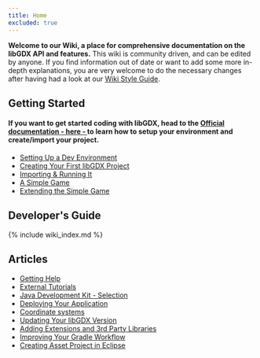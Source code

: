```yaml
---
title: Home
excluded: true
---
```


**Welcome to our Wiki, a place for comprehensive documentation on the libGDX API and features.** This wiki is community driven, and can be edited by anyone. If you find information out of date or want to add some more in-depth explanations, you are very welcome to do the necessary changes after having had a look at our [Wiki Style Guide](/wiki/wiki-style-guide).  

## Getting Started
#### If you want to get started coding with libGDX, head to the [Official documentation - here - ](https://libgdx.com/dev/setup/) to learn how to setup your environment and create/import your project.
* [Setting Up a Dev Environment](https://libgdx.com/dev/setup/)
* [Creating Your First libGDX Project](https://libgdx.com/dev/project_generation/)
* [Importing & Running It](https://libgdx.com/dev/import_and_running/)
* [A Simple Game](https://libgdx.com/dev/simple_game/)
* [Extending the Simple Game](https://libgdx.com/dev/simple_game_extended/)

## Developer's Guide
{% include wiki_index.md %}

## Articles
* [Getting Help](/wiki/articles/getting-help)
* [External Tutorials](/wiki/articles/external-tutorials)
* [Java Development Kit - Selection](/wiki/articles/java-development-kit---selection)
* [Deploying Your Application](/wiki/articles/deploying-your-application)
* [Coordinate systems](/wiki/articles/coordinate-systems)
* [Updating Your libGDX Version](/wiki/articles/updating-libgdx)
* [Adding Extensions and 3rd Party Libraries](/wiki/articles/dependency-management-with-gradle)
* [Improving Your Gradle Workflow](/wiki/articles/improving-workflow-with-gradle)
* [Creating Asset Project in Eclipse](/wiki/articles/creating-a-separate-assets-project-in-eclipse)
